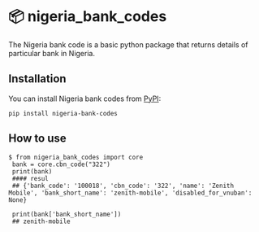 📦 nigeria_bank_codes 
=======================

The Nigeria bank code is a basic python package that returns details of particular bank in Nigeria.

## Installation

You can install Nigeria bank codes from [PyPI](https://pypi.org/project/nigeria_bank_codes/):

    pip install nigeria-bank-codes



## How to use

    $ from nigeria_bank_codes import core
     bank = core.cbn_code("322")
     print(bank)
     #### resul
     ## {'bank_code': '100018', 'cbn_code': '322', 'name': 'Zenith Mobile', 'bank_short_name': 'zenith-mobile', 'disabled_for_vnuban': None}
     
     print(bank['bank_short_name'])
     ## zenith-mobile

     

